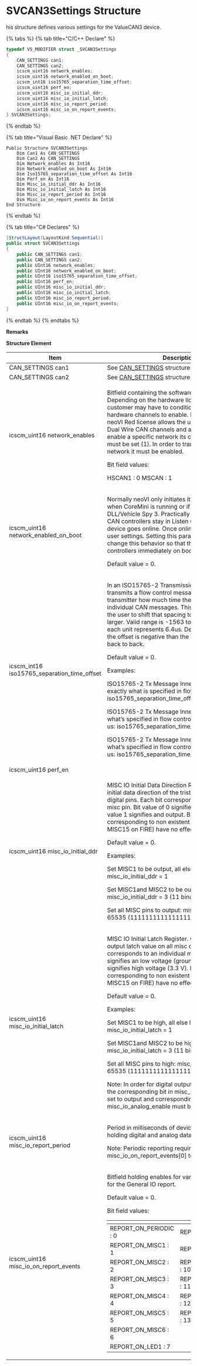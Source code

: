 # SVCAN3Settings Structure

his structure defines various settings for the ValueCAN3 device.

{% tabs %}
{% tab title="C/C++ Declare" %}
```cpp
typedef VS_MODIFIER struct _SVCAN3Settings
{
    CAN_SETTINGS can1;
    CAN_SETTINGS can2;
    icscm_uint16 network_enables;
    icscm_uint16 network_enabled_on_boot;
    icscm_int16 iso15765_separation_time_offset;
    icscm_uint16 perf_en;
    icscm_uint16 misc_io_initial_ddr;
    icscm_uint16 misc_io_initial_latch;
    icscm_uint16 misc_io_report_period;
    icscm_uint16 misc_io_on_report_events;
} SVCAN3Settings;
```
{% endtab %}

{% tab title="Visual Basic .NET Declare" %}
```vbnet
Public Structure SVCAN3Settings
    Dim Can1 As CAN_SETTINGS
    Dim Can2 As CAN_SETTINGS
    Dim Network_enables As Int16
    Dim Network_enabled_on_boot As Int16
    Dim Iso15765_separation_time_offset As Int16
    Dim Perf_en As Int16
    Dim Misc_io_initial_ddr As Int16
    Dim Misc_io_initial_latch As Int16
    Dim Misc_io_report_period As Int16
    Dim Misc_io_on_report_events As Int16
End Structure
```
{% endtab %}

{% tab title="C# Declares" %}
```csharp
[StructLayout(LayoutKind.Sequential)]
public struct SVCAN3Settings
{
    public CAN_SETTINGS can1;
    public CAN_SETTINGS can2;
    public UInt16 network_enables;
    public UInt16 network_enabled_on_boot;
    public UInt16 iso15765_separation_time_offset;
    public UInt16 perf_en;
    public UInt16 misc_io_initial_ddr;
    public UInt16 misc_io_initial_latch;
    public UInt16 misc_io_report_period;
    public UInt16 misc_io_on_report_events;
}
```
{% endtab %}
{% endtabs %}

**Remarks**

**Structure Element**

| Item                                            | Description                                                                                                                                                                                                                                                                                                                                                                                                                                                                                                                                                                                                                                                                                                                                                                                                                                                                                                           |
| ----------------------------------------------- | --------------------------------------------------------------------------------------------------------------------------------------------------------------------------------------------------------------------------------------------------------------------------------------------------------------------------------------------------------------------------------------------------------------------------------------------------------------------------------------------------------------------------------------------------------------------------------------------------------------------------------------------------------------------------------------------------------------------------------------------------------------------------------------------------------------------------------------------------------------------------------------------------------------------- |
| CAN\_SETTINGS can1                              | See [CAN\_SETTINGS](sub-setting-structures-overview-intrepidcs-api/can\_settings-structure.md) structure                                                                                                                                                                                                                                                                                                                                                                                                                                                                                                                                                                                                                                                                                                                                                                                                              |
| CAN\_SETTINGS can2                              | See [CAN\_SETTINGS](sub-setting-structures-overview-intrepidcs-api/can\_settings-structure.md) structure                                                                                                                                                                                                                                                                                                                                                                                                                                                                                                                                                                                                                                                                                                                                                                                                              |
| icscm\_uint16 network\_enables                  | <p>Bitfield containing the software license enables. Depending on the hardware license purchased the customer may have to conditionally select which hardware channels to enable. For example the neoVI Red license allows the user to enable any 2 Dual Wire CAN channels and any 2 LIN channels. To enable a specific network its corresponding bit must be set (1). In order to transmit or receive on a network it must be enabled.</p><p>Bit field values:</p><p>HSCAN1 : 0 MSCAN : 1</p>                                                                                                                                                                                                                                                                                                                                                                                                                        |
| icscm\_uint16 network\_enabled\_on\_boot        | <p>Normally neoVI only initiates its comm channels when CoreMini is running or if neoVI is online with DLL/Vehicle Spy 3. Practically this means the the CAN controllers stay in Listen Only mode until the device goes online. Once online the neoVI loads the user settings. Setting this parameter to 1 will change this behavior so that the neoVI enables its controllers immediately on boot.</p><p>Default value = 0.</p>                                                                                                                                                                                                                                                                                                                                                                                                                                                                                      |
| icscm\_int16 iso15765\_separation\_time\_offset | <p>In an ISO15765-2 Transmission, the receiver transmits a flow control message that informs that transmitter how much time there should be between individual CAN messages. This parameter allows the user to shift that spacing to make it smaller or larger. Valid range is -1563 to 1563 units where each unit represents 6.4us. Defaults to 0. If IFS plus the offset is negative than the Tx Messages will be back to back.</p><p>Default value = 0.</p><p>Examples:</p><p>ISO15765-2 Tx Message Inner frame spacing is exactly what is specified in flow control message: iso15765_separation_time_offset = 0</p><p>ISO15765-2 Tx Message Inner frame spacing is what’s specified in flow control message.+ 998.4 us: iso15765_separation_time_offset = 156</p><p>ISO15765-2 Tx Message Inner frame spacing is what’s specified in flow control message.- 998.4 us: iso15765_separation_time_offset = -156</p> |
| icscm\_uint16 perf\_en                          |                                                                                                                                                                                                                                                                                                                                                                                                                                                                                                                                                                                                                                                                                                                                                                                                                                                                                                                       |
| icscm\_uint16 misc\_io\_initial\_ddr            | <p>MISC IO Initial Data Direction Register. Controls the initial data direction of the tristates on all misc digital pins. Each bit corresponds to an individual misc pin. Bit value of 0 signifies an input and bit value 1 signifies and output. Bit values corresponding to non existent pins (EX MISC7-MISC15 on FIRE) have no effect.</p><p>Default value = 0.</p><p>Examples:</p><p>Set MISC1 to be output, all else input: misc_io_initial_ddr = 1</p><p>Set MISC1and MISC2 to be output, all else input: misc_io_initial_ddr = 3 (11 binary)</p><p>Set all MISC pins to output: misc_io_initial_ddr = 65535 (1111111111111111 binary)</p>                                                                                                                                                                                                                                                                     |
| icscm\_uint16 misc\_io\_initial\_latch          | <p>MISC IO Initial Latch Register. Controls the initial output latch value on all misc digital pins. Each bit corresponds to an individual misc pin. Bit value of 0 signifies an low voltage (ground) and bit value 1 signifies high voltage (3.3 V). Bit values corresponding to non existent pins (EX MISC7-MISC15 on FIRE) have no effect.</p><p>Default value = 0.</p><p>Examples:</p><p>Set MISC1 to be high, all else low: misc_io_initial_latch = 1</p><p>Set MISC1and MISC2 to be high, all else low: misc_io_initial_latch = 3 (11 binary)</p><p>Set all MISC pins to high: misc_io_initial_latch = 65535 (1111111111111111 binary)</p><p>Note: In order for digital outputs to work correctly the corresponding bit in misc_io_initial_ddr must be set to output and corresponding bit in misc_io_analog_enable must be cleared.</p>                                                                        |
| icscm\_uint16 misc\_io\_report\_period          | <p>Period in milliseconds of device report message holding digital and analog data.</p><p>Note: Periodic reporting requires misc_io_on_report_events[0] to be set.</p>                                                                                                                                                                                                                                                                                                                                                                                                                                                                                                                                                                                                                                                                                                                                                |
| icscm\_uint16 misc\_io\_on\_report\_events      | <p>Bitfield holding enables for various report triggers for the General IO report.</p><p>Default value = 0.</p><p>Bit field values:</p><table data-header-hidden><thead><tr><th></th><th></th></tr></thead><tbody><tr><td>REPORT_ON_PERIODIC : 0</td><td>REPORT_ON_LED2 : 8</td></tr><tr><td>REPORT_ON_MISC1 : 1</td><td>REPORT_ON_KLINE : 9</td></tr><tr><td>REPORT_ON_MISC2 : 2</td><td>REPORT_ON_MISC3_AIN : 10</td></tr><tr><td>REPORT_ON_MISC3 : 3</td><td>REPORT_ON_MISC4_AIN : 11</td></tr><tr><td>REPORT_ON_MISC4 : 4</td><td>REPORT_ON_MISC5_AIN : 12</td></tr><tr><td>REPORT_ON_MISC5 : 5</td><td>REPORT_ON_MISC6_AIN : 13</td></tr><tr><td>REPORT_ON_MISC6 : 6</td><td></td></tr><tr><td>REPORT_ON_LED1 : 7</td><td></td></tr></tbody></table>                                                                                                                                                             |
